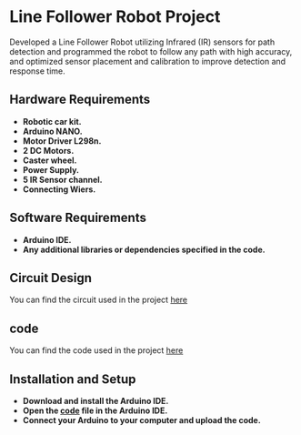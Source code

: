 # Line Follower Robot Project

Developed a Line Follower Robot utilizing Infrared (IR) sensors for path detection and programmed the robot to follow any path with high accuracy, and optimized sensor placement and 
calibration to improve detection and response time.

## Hardware Requirements

-  **Robotic car kit.**
-  **Arduino NANO.**
-  **Motor Driver L298n.**
-  **2 DC Motors.**
-  **Caster wheel.**
-  **Power Supply.**
-  **5 IR Sensor channel.**
-  **Connecting Wiers.**

## Software Requirements

-  **Arduino IDE.**
-  **Any additional libraries or dependencies specified in the code.**

## Circuit Design

You can find the circuit used in the project [here](https://github.com/ayshashaban/LT-robot/blob/main/LT_ROBOT.png)

## code

You can find the code used in the project [here](https://github.com/ayshashaban/LT-robot/blob/main/code.pm)

## Installation and Setup

-  **Download and install the Arduino IDE.**
-  **Open the [code](https://github.com/ayshashaban/LT-robot/blob/main/code.pm) file in the Arduino IDE.**
-  **Connect your Arduino to your computer and upload the code.**
